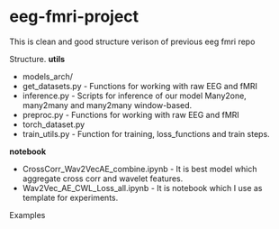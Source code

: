 # eeg-fmri-project
This is clean and good structure verison of previous eeg fmri repo


Structure.
**utils** 
  - models_arch/
  - get_datasets.py - Functions for working with raw EEG and fMRI
  - inference.py - Scripts for inference of our model Many2one, many2many and many2many window-based.
  - preproc.py - Functions for working with raw EEG and fMRI 
  - torch_dataset.py 
  - train_utils.py - Function for training, loss_functions and train steps.



**notebook** 
  - CrossCorr_Wav2VecAE_combine.ipynb - It is best model which aggregate cross corr and wavelet features. 
  - Wav2Vec_AE_CWL_Loss_all.ipynb - It is notebook which I use as template for experiments. 


Examples 
